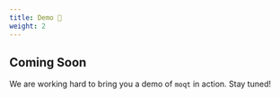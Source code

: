 ```yaml
---
title: Demo 🚧
weight: 2
---
```


## Coming Soon

We are working hard to bring you a demo of `moqt` in action. Stay tuned!